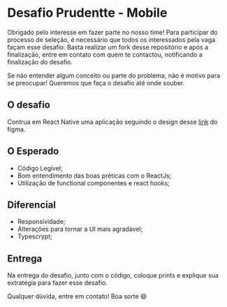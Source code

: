 # Desafio Prudentte - Mobile

Obrigado pelo interesse em fazer parte no nosso time! Para participar do processo de seleção, é necessário que todos os interessados pela vaga façam esse desafio. Basta realizar um fork desse repositório e após a finalização, entre em contato com quem te contactou, notificando a finalização do desafio.

Se não entender algum conceito ou parte do problema, não é motivo para se preocupar! Queremos que faça o desafio até onde souber.

## O desafio

Contrua em React Native uma aplicação seguindo o design desse [link](https://www.figma.com/file/yyhIxol5bQBiujZGdv08LI/Desafio-Mobile?node-id=0%3A1) do figma.

## O Esperado

- Código Legível;
- Bom entendimento das boas préticas com o ReactJs;
- Utilização de functional componentes e react hooks;

## Diferencial

- Responsividade;
- Alterações para tornar a UI mais agradável;
- Typescrypt;

## Entrega

Na entrega do desafio, junto com o código, coloque prints e explique sua extratégia para fazer esse desafio.

Qualquer dúvida, entre em contato! Boa sorte 😄
